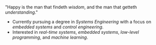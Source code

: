 "Happy is the man that findeth _wisdom_, and the man that getteth _understanding_."

- Currently pursuing a degree in _Systems Engineering_ with a focus on _embedded systems_ and _control engineering_.
- Interested in _real-time systems_, _embedded systems_, _low-level programming_, and _machine learning_.
